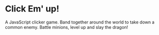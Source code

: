 
Click Em' up!
=================
A JavaScript clicker game. Band together around the world to take down a common enemy. Battle minions, level up and slay the dragon!
